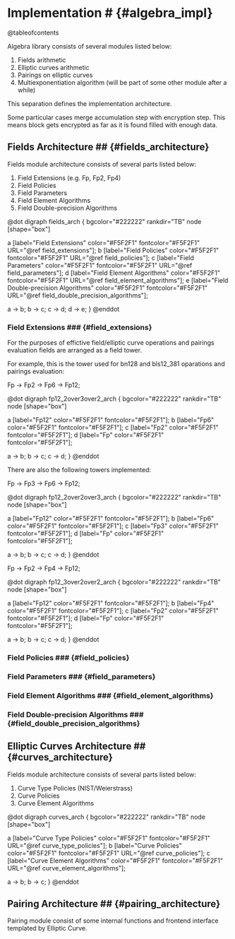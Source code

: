 # Implementation # {#algebra_impl}

@tableofcontents

Algebra library consists of several modules listed below:

1. Fields arithmetic
2. Elliptic curves arithmetic
3. Pairings on elliptic curves
4. Multiexponentiation algorithm (will be part of some other module after a while)

This separation defines the implementation architecture.

Some particular cases merge accumulation step with encryption step. This means 
block gets encrypted as far as it is found filled with enough data.  

## Fields Architecture ## {#fields_architecture}

Fields module architecture consists of several parts listed below:

1. Field Extensions (e.g. Fp, Fp2, Fp4)
2. Field Policies
3. Field Parameters
4. Field Element Algorithms
5. Field Double-precision Algorithms


@dot
digraph fields_arch {
bgcolor="#222222"
rankdir="TB"
node [shape="box"]

  a [label="Field Extensions" color="#F5F2F1" fontcolor="#F5F2F1" URL="@ref field_extensions"];
  b [label="Field Policies" color="#F5F2F1" fontcolor="#F5F2F1" URL="@ref field_policies"];
  c [label="Field Parameters" color="#F5F2F1" fontcolor="#F5F2F1" URL="@ref field_parameters"];
  d [label="Field Element Algorithms" color="#F5F2F1" fontcolor="#F5F2F1" URL="@ref field_element_algorithms"];
  e [label="Field Double-precision Algorithms" color="#F5F2F1" fontcolor="#F5F2F1" URL="@ref field_double_precision_algorithms"];
  
  a -> b;
  b -> c;
  c -> d;
  d -> e;
}
@enddot

### Field Extensions ### {#field_extensions}

For the purposes of effictive field/elliptic curve operations and pairings evaluation fields are arranged as a field tower.

For example, this is the tower used for bn128 and bls12_381 oparations and pairings evaluation:

Fp -> Fp2 -> Fp6 -> Fp12;

@dot
digraph fp12_2over3over2_arch {
bgcolor="#222222"
rankdir="TB"
node [shape="box"]

  a [label="Fp12" color="#F5F2F1" fontcolor="#F5F2F1"];
  b [label="Fp6" color="#F5F2F1" fontcolor="#F5F2F1"];
  c [label="Fp2" color="#F5F2F1" fontcolor="#F5F2F1"];
  d [label="Fp" color="#F5F2F1" fontcolor="#F5F2F1"];
  
  a -> b;
  b -> c;
  c -> d;
}
@enddot

There are also the following towers implemented:

Fp -> Fp3 -> Fp6 -> Fp12;

@dot
digraph fp12_2over2over3_arch {
bgcolor="#222222"
rankdir="TB"
node [shape="box"]

  a [label="Fp12" color="#F5F2F1" fontcolor="#F5F2F1"];
  b [label="Fp6" color="#F5F2F1" fontcolor="#F5F2F1"];
  c [label="Fp3" color="#F5F2F1" fontcolor="#F5F2F1"];
  d [label="Fp" color="#F5F2F1" fontcolor="#F5F2F1"];
  
  a -> b;
  b -> c;
  c -> d;
}
@enddot

Fp -> Fp2 -> Fp4 -> Fp12;

@dot
digraph fp12_3over2over2_arch {
bgcolor="#222222"
rankdir="TB"
node [shape="box"]

  a [label="Fp12" color="#F5F2F1" fontcolor="#F5F2F1"];
  b [label="Fp4" color="#F5F2F1" fontcolor="#F5F2F1"];
  c [label="Fp2" color="#F5F2F1" fontcolor="#F5F2F1"];
  d [label="Fp" color="#F5F2F1" fontcolor="#F5F2F1"];
  
  a -> b;
  b -> c;
  c -> d;
}
@enddot

### Field Policies ### {#field_policies}

### Field Parameters ### {#field_parameters}

### Field Element Algorithms ### {#field_element_algorithms}

### Field Double-precision Algorithms ### {#field_double_precision_algorithms}


## Elliptic Curves Architecture ## {#curves_architecture}

Fields module architecture consists of several parts listed below:

1. Curve Type Policies (NIST/Weierstrass)
2. Curve Policies
3. Curve Element Algorithms

@dot
digraph curves_arch {
bgcolor="#222222"
rankdir="TB"
node [shape="box"]

  a [label="Curve Type Policies" color="#F5F2F1" fontcolor="#F5F2F1" URL="@ref curve_type_policies"];
  b [label="Curve Policies" color="#F5F2F1" fontcolor="#F5F2F1" URL="@ref curve_policies"];
  c [label="Curve Element Algorithms" color="#F5F2F1" fontcolor="#F5F2F1" URL="@ref curve_element_algorithms"];
  
  a -> b;
  b -> c;
}
@enddot


## Pairing Architecture ## {#pairing_architecture}

Pairing module consist of some internal functions and frontend interface templated by Elliptic Curve.
